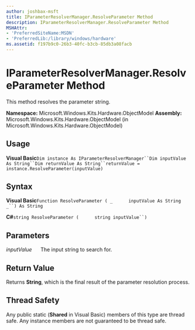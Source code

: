 ```yaml
---
author: joshbax-msft
title: IParameterResolverManager.ResolveParameter Method
description: IParameterResolverManager.ResolveParameter Method
MSHAttr:
- 'PreferredSiteName:MSDN'
- 'PreferredLib:/library/windows/hardware'
ms.assetid: f197b9c0-26b3-40fc-b3cb-85db3a08facb
---
```


# IParameterResolverManager.ResolveParameter Method


This method resolves the parameter string.

**Namespace:** Microsoft.Windows.Kits.Hardware.ObjectModel **Assembly:** Microsoft.Windows.Kits.Hardware.ObjectModel (in Microsoft.Windows.Kits.Hardware.ObjectModel)

## Usage


**Visual Basic**`Dim instance As IParameterResolverManager``Dim inputValue As String``Dim returnValue As String``returnValue = instance.ResolveParameter(inputValue)`

## Syntax


**Visual Basic**`Function ResolveParameter ( _`           `inputValue As String _``) As String`

**C#**`string ResolveParameter (`           `string inputValue``)`

## Parameters


*inputValue*      The input string to search for.

## Return Value


Returns **String**, which is the final result of the parameter resolution process.

## Thread Safety


Any public static (**Shared** in Visual Basic) members of this type are thread safe. Any instance members are not guaranteed to be thread safe.

 

 






